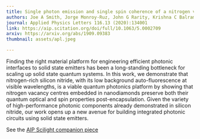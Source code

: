 ```yaml
---
title: Single photon emission and single spin coherence of a nitrogen vacancy center encapsulated in silicon nitride
authors: Joe A Smith, Jorge Monroy-Ruz, John G Rarity, Krishna C Balram
journal: Applied Physics Letters 116.13 (2020):134001
link: https://aip.scitation.org/doi/full/10.1063/5.0002709
arxiv: https://arxiv.org/abs/1909.09383
thumbnail: assets/apl.jpeg

---
```


Finding the right material platform for engineering efficient photonic interfaces to solid state emitters has been a long-standing bottleneck for scaling up solid state quantum systems. In this work, we demonstrate that nitrogen-rich silicon nitride, with its low background auto-fluorescence at visible wavelengths, is a viable quantum photonics platform by showing that nitrogen vacancy centres embedded in nanodiamonds preserve both their quantum optical and spin properties post-encapsulation. Given the variety of high-performance photonic components already demonstrated in silicon nitride, our work opens up a new avenue for building integrated photonic circuits using solid state emitters.

See the [AIP Scilight companion piece](https://pubs.aip.org/aip/sci/article/2020/14/141105/364389/Nitrogen-rich-silicon-nitride-proves-viable-for)
